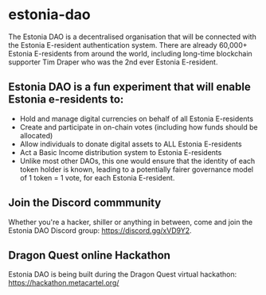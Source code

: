 # estonia-dao

The Estonia DAO is a decentralised organisation that will be connected with the Estonia E-resident authentication system. There are already 60,000+ Estonia E-residents from around the world, including long-time blockchain supporter Tim Draper who was the 2nd ever Estonia E-resident.

## Estonia DAO is a fun experiment that will enable Estonia e-residents to:

- Hold and manage digital currencies on behalf of all Estonia E-residents
- Create and participate in on-chain votes (including how funds should be allocated)
- Allow individuals to donate digital assets to ALL Estonia E-residents
- Act a Basic Income distribution system to Estonia E-residents
- Unlike most other DAOs, this one would ensure that the identity of each token holder is known, leading to a potentially fairer governance model of 1 token = 1 vote, for each Estonia E-resident.

## Join the Discord commmunity
Whether you're a hacker, shiller or anything in between, come and join the Estonia DAO Discord group: https://discord.gg/xVD9Y2.

## Dragon Quest online Hackathon
Estonia DAO is being built during the Dragon Quest virtual hackathon: https://hackathon.metacartel.org/
